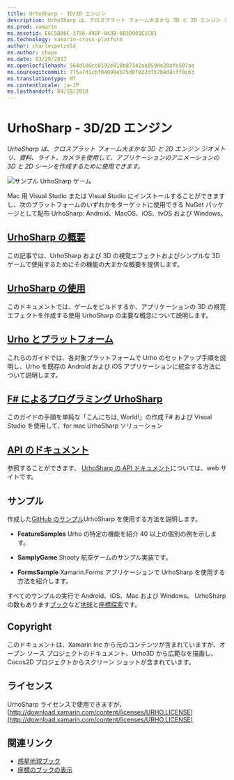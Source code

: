 ```yaml
---
title: UrhoSharp - 3D/2D エンジン
description: UrhoSharp は、クロスプラット フォーム大まかな 3D と 2D エンジン ジオメトリ、資料、ライト、カメラを使用して、アプリケーションのアニメーションの 3D と 2D シーンを作成するために使用できます。
ms.prod: xamarin
ms.assetid: E6C5B86C-3756-49DF-843B-0B3D981E1C01
ms.technology: xamarin-cross-platform
author: charlespetzold
ms.author: chape
ms.date: 03/29/2017
ms.openlocfilehash: 564d106cc0192e818b87342ae0590e20afe507ae
ms.sourcegitcommit: 775a7d1cbf04090eb75d0f822df57b8d8cff0c63
ms.translationtype: MT
ms.contentlocale: ja-JP
ms.lasthandoff: 04/18/2018
---
```

# <a name="urhosharp---3d2d-engine"></a>UrhoSharp - 3D/2D エンジン

_UrhoSharp は、クロスプラット フォーム大まかな 3D と 2D エンジン ジオメトリ、資料、ライト、カメラを使用して、アプリケーションのアニメーションの 3D と 2D シーンを作成するために使用できます。_

![サンプル UrhoSharp ゲーム](images/video.gif)

Mac 用 Visual Studio または Visual Studio にインストールすることができますし、次のプラットフォームのいずれかをターゲットに使用できる NuGet パッケージとして配布 UrhoSharp: Android、MacOS、iOS、tvOS および Windows。

## <a name="an-introduction-to-urhosharpgraphics-gamesurhosharpintroductionmd"></a>[UrhoSharp の概要](~/graphics-games/urhosharp/introduction.md)

この記事では、UrhoSharp および 3D の視覚エフェクトおよびシンプルな 3D ゲームで使用するためにその機能の大まかな概要を提供します。

## <a name="using-urhosharpgraphics-gamesurhosharpusingmd"></a>[UrhoSharp の使用](~/graphics-games/urhosharp/using.md)

このドキュメントでは、ゲームをビルドするか、アプリケーションの 3D の視覚エフェクトを作成する使用 UrhoSharp の主要な概念について説明します。

## <a name="urho-and-your-platformgraphics-gamesurhosharpplatformindexmd"></a>[Urho とプラットフォーム](~/graphics-games/urhosharp/platform/index.md)

これらのガイドでは、各対象プラットフォームで Urho のセットアップ手順を説明し、Urho を既存の Android および iOS アプリケーションに統合する方法について説明します。

## <a name="programming-urhosharp-with-fgraphics-gamesurhosharpfsharpmd"></a>[F# によるプログラミング UrhoSharp](~/graphics-games/urhosharp/fsharp.md)

このガイドの手順を単純な「こんにちは, World!」の作成 F# および Visual Studio を使用して、for mac UrhoSharp ソリューション

## <a name="api-documentationhttpsdeveloperxamarincomapirooturho"></a>[API のドキュメント](https://developer.xamarin.com/api/root/Urho/)

参照することができます、 [UrhoSharp の API ドキュメント](https://developer.xamarin.com/api/root/Urho/)については、web サイトです。

## <a name="samples"></a>サンプル

作成した[GitHub のサンプル](http://github.com/xamarin/urho-samples)UrhoSharp を使用する方法を説明します。

- **FeatureSamples** Urho の特定の機能を紹介 40 以上の個別の例を示します。

- **SamplyGame** Shooty 航空ゲームのサンプル実装です。

- **FormsSample** Xamarin.Forms アプリケーションで UrhoSharp を使用する方法を紹介します。

すべてのサンプルの実行で Android、iOS、Mac および Windows。
UrhoSharp の数もあります[ブック](https://developer.xamarin.com/workbooks/)など[地球](https://developer.xamarin.com/workbooks/graphics/urhosharp/planetearth/planetearth.workbook)と[座標探索](https://developer.xamarin.com/workbooks/graphics/urhosharp/coordinates/ExploringUrhoCoordinates.workbook)です。

## <a name="copyright"></a>Copyright

このドキュメントは、Xamarin Inc から元のコンテンツが含まれていますが、オープン ソース プロジェクトのドキュメント、Urho3D から広範なを描画し、Cocos2D プロジェクトからスクリーン ショットが含まれています。

## <a name="license"></a>ライセンス

UrhoSharp ライセンスで使用できますが、 [http://download.xamarin.com/content/licenses/URHO.LICENSE](http://download.xamarin.com/content/licenses/URHO.LICENSE)

## <a name="related-links"></a>関連リンク

- [惑星地球ブック](https://developer.xamarin.com/workbooks/graphics/urhosharp/planetearth/planetearth.workbook)
- [座標のブックの表示](https://developer.xamarin.com/workbooks/graphics/urhosharp/coordinates/ExploringUrhoCoordinates.workbook)

